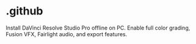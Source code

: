 # .github
Install DaVinci Resolve Studio Pro offline on PC. Enable full color grading, Fusion VFX, Fairlight audio, and export features.
